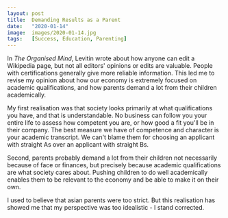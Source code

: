 ```yaml
---
layout: post
title:  Demanding Results as a Parent
date:   "2020-01-14"
image:  images/2020-01-14.jpg
tags:   [Success, Education, Parenting]
---
```

In *The Organised Mind*, Levitin wrote about how anyone can edit a Wikipedia page, but not all editors' opinions or edits are valuable. People with certifications generally give more reliable information. This led me to revise my opinion about how our economy is extremely focused on academic qualifications, and how parents demand a lot from their children academically.

My first realisation was that society looks primarily at what qualifications you have, and that is understandable. No business can follow you your entire life to assess how competent you are, or how good a fit you'll be in their company. The best measure we have of competence and character is your academic transcript. We can't blame them for choosing an applicant with straight As over an applicant with straight Bs.

Second, parents probably demand a lot from their children not necessarily because of face or finances, but precisely because academic qualifications are what society cares about. Pushing children to do well academically enables them to be relevant to the economy and be able to make it on their own.

I used to believe that asian parents were too strict. But this realisation has showed me that my perspective was too idealistic - I stand corrected.